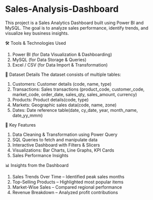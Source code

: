 # Sales-Analysis-Dashboard
This project is a Sales Analytics Dashboard built using Power BI and MySQL. The goal is to analyze sales performance, identify trends, and visualize key business insights.

🛠 Tools & Technologies Used
1. Power BI (for Data Visualization & Dashboarding)
2. MySQL (for Data Storage & Queries)
3. Excel / CSV (for Data Import & Transformation)

📂 Dataset Details
The dataset consists of multiple tables:
1. Customers: Customer details (code, name, type)
2. Transactions: Sales transactions (product_code, customer_code, market_code, order_date, sales_qty, sales_amount, currency)
3. Products: Product details(code, type)
4. Markets: Geographic sales data(code, name, zone)
5. Dates: Date reference table(date, cy_date, year, month_name, date_yy_mmm)

📌 Key Features
1. Data Cleaning & Transformation using Power Query
2. SQL Queries to fetch and manipulate data
3. Interactive Dashboard with Filters & Slicers
4. Visualizations: Bar Charts, Line Graphs, KPI Cards
5. Sales Performance Insights

📊 Insights from the Dashboard
1. Sales Trends Over Time – Identified peak sales months
2. Top-Selling Products – Highlighted most popular items
3. Market-Wise Sales – Compared regional performance
4. Revenue Breakdown – Analyzed profit contributions
